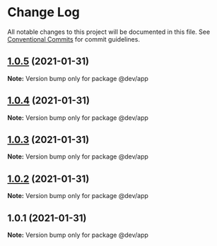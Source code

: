 # Change Log

All notable changes to this project will be documented in this file.
See [Conventional Commits](https://conventionalcommits.org) for commit guidelines.

## [1.0.5](https://github.com/zimekk/level/compare/@dev/app@1.0.4...@dev/app@1.0.5) (2021-01-31)

**Note:** Version bump only for package @dev/app

## [1.0.4](https://github.com/zimekk/level/compare/@dev/app@1.0.3...@dev/app@1.0.4) (2021-01-31)

**Note:** Version bump only for package @dev/app

## [1.0.3](https://github.com/zimekk/level/compare/@dev/app@1.0.2...@dev/app@1.0.3) (2021-01-31)

**Note:** Version bump only for package @dev/app

## [1.0.2](https://github.com/zimekk/level/compare/@dev/app@1.0.1...@dev/app@1.0.2) (2021-01-31)

**Note:** Version bump only for package @dev/app

## 1.0.1 (2021-01-31)

**Note:** Version bump only for package @dev/app
